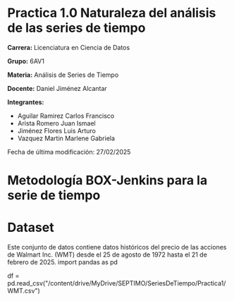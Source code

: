 
# **Practica 1.0 Naturaleza del análisis de las series de tiempo**

**Carrera:** Licenciatura en Ciencia de Datos

**Grupo:**  6AV1

**Materia:** Análisis de Series de Tiempo

**Docente:** Daniel Jiménez Alcantar

**Integrantes:**  

* Aguilar Ramirez Carlos Francisco
* Arista Romero Juan Ismael
* Jiménez Flores Luis Arturo
* Vazquez Martin Marlene Gabriela

Fecha de última modificación: 27/02/2025
# **Metodología BOX-Jenkins para la serie de tiempo**

# **Dataset**

Este conjunto de datos contiene datos históricos del precio de las acciones de Walmart Inc. (WMT) desde el 25 de agosto de 1972 hasta el 21 de febrero de 2025.
import pandas as pd

df = pd.read_csv("/content/drive/MyDrive/SEPTIMO/SeriesDeTiempo/Practica1/WMT.csv")
